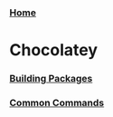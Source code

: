 ### [Home](../Home.md)

# Chocolatey

### [Building Packages](./buildingPackages.md)
### [Common Commands](./commonCommands.md)